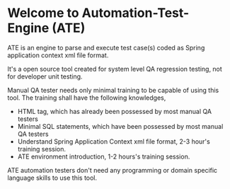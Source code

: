 Welcome to Automation-Test-Engine (ATE)
======================
ATE is an engine to parse and execute test case(s) coded as Spring application context xml file format.

It's a open source tool created for system level QA regression testing, not for developer unit testing. 

Manual QA tester needs only minimal training to be capable of using this tool. The training shall have the following knowledges,
* HTML tag, which has already been possessed by most manual QA testers
* Minimal SQL statements, which have been possessed by most manual QA testers
* Understand Spring Application Context xml file format, 2-3 hour's training session.
* ATE environment introduction, 1-2 hours's training session.

ATE automation testers don't need any programming or domain specific language skills to use this tool.





